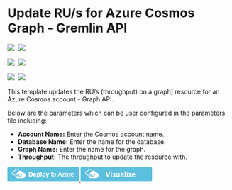 # Update RU/s for Azure Cosmos Graph - Gremlin API

<IMG SRC="https://azurequickstartsservice.blob.core.windows.net/badges/101-cosmosdb-gremlin-graph-ru-update/PublicLastTestDate.svg" />&nbsp;
<IMG SRC="https://azurequickstartsservice.blob.core.windows.net/badges/101-cosmosdb-gremlin-graph-ru-update/PublicDeployment.svg" />&nbsp;

<IMG SRC="https://azurequickstartsservice.blob.core.windows.net/badges/101-cosmosdb-gremlin-graph-ru-update/FairfaxLastTestDate.svg" />&nbsp;
<IMG SRC="https://azurequickstartsservice.blob.core.windows.net/badges/101-cosmosdb-gremlin-graph-ru-update/FairfaxDeployment.svg" />&nbsp;

<IMG SRC="https://azurequickstartsservice.blob.core.windows.net/badges/101-cosmosdb-gremlin-graph-ru-update/BestPracticeResult.svg" />&nbsp;
<IMG SRC="https://azurequickstartsservice.blob.core.windows.net/badges/101-cosmosdb-gremlin-graph-ru-update/CredScanResult.svg" />&nbsp;

This template updates the RU/s (throughput) on a graph] resource for an Azure Cosmos account - Graph API.

Below are the parameters which can be user configured in the parameters file including:

- **Account Name:** Enter the Cosmos account name.
- **Database Name:** Enter the name for the database.
- **Graph Name:** Enter the name for the graph.
- **Throughput:** The throughput to update the resource with.

<a href="https://portal.azure.com/#create/Microsoft.Template/uri/https%3A%2F%2Fraw.githubusercontent.com%2FAzure%2Fazure-quickstart-templates%2Fmaster%2F101-cosmosdb-gremlin-graph-ru-update%2Fazuredeploy.json" target="_blank">
    <img src="https://raw.githubusercontent.com/Azure/azure-quickstart-templates/master/1-CONTRIBUTION-GUIDE/images/deploytoazure.png"/>
</a>
<a href="http://armviz.io/#/?load=https%3A%2F%2Fraw.githubusercontent.com%2FAzure%2Fazure-quickstart-templates%2Fmaster%2F101-cosmosdb-gremlin-graph-ru-update%2Fazuredeploy.json" target="_blank">
    <img src="https://raw.githubusercontent.com/Azure/azure-quickstart-templates/master/1-CONTRIBUTION-GUIDE/images/visualizebutton.png"/>
</a>

